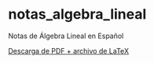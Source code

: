 # notas_algebra_lineal
Notas de Álgebra Lineal en Español

[Descarga de PDF + archivo de LaTeX](https://github.com/rain-king/notas_algebra_lineal/archive/refs/heads/main.zip)
